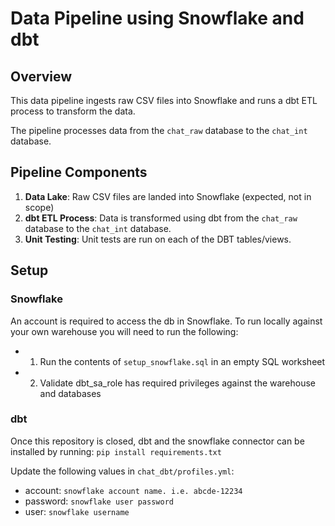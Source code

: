 # Data Pipeline using Snowflake and dbt

## Overview

This data pipeline ingests raw CSV files into Snowflake and runs a dbt ETL process to transform the data. 

The pipeline processes data from the `chat_raw` database to the `chat_int` database.

## Pipeline Components

1. **Data Lake**: Raw CSV files are landed into Snowflake (expected, not in scope)
2. **dbt ETL Process**: Data is transformed using dbt from the `chat_raw` database to the `chat_int` database.
3. **Unit Testing**: Unit tests are run on each of the DBT tables/views.

## Setup 

### Snowflake 
An account is required to access the db in Snowflake. To run locally against your own warehouse you will need to run the following: 
- 1. Run the contents of `setup_snowflake.sql` in an empty SQL worksheet
- 2. Validate dbt_sa_role has required privileges against the warehouse and databases 

### dbt 
Once this repository is closed, dbt and the snowflake connector can be installed by running:
`pip install requirements.txt`

Update the following values in `chat_dbt/profiles.yml`:

- account: `snowflake account name. i.e. abcde-12234`
- password: `snowflake user password`
- user: `snowflake username`
